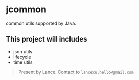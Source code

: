 # jcommon

common utils supported by Java.

## This project will includes

* json utils
* lifecycle
* time utils

> Present by Lance. Contact to `lancexu.hello@gmail.com`
